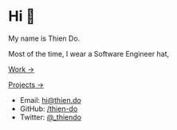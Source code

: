 # Hi 👋

My name is Thien Do.

Most of the time, I wear a Software Engineer hat,

[Work →](/work.md)

[Projects →](/projects.md)

- Email: [hi@thien.do](mailto:hi@thien.do)
- GitHub: [/thien-do](https://github.com/thien-do)
- Twitter: [@_thiendo](https://twitter.com/_thiendo)
